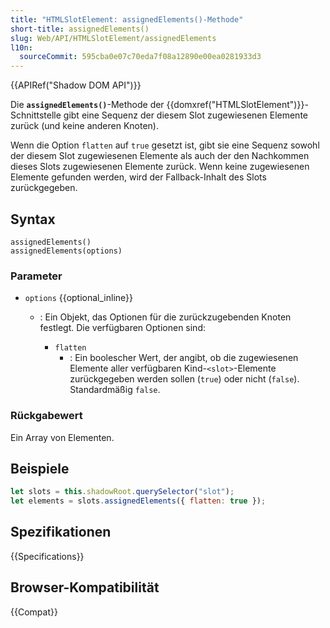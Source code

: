 ```yaml
---
title: "HTMLSlotElement: assignedElements()-Methode"
short-title: assignedElements()
slug: Web/API/HTMLSlotElement/assignedElements
l10n:
  sourceCommit: 595cba0e07c70eda7f08a12890e00ea0281933d3
---
```


{{APIRef("Shadow DOM API")}}

Die **`assignedElements()`**-Methode der {{domxref("HTMLSlotElement")}}-Schnittstelle gibt eine Sequenz der diesem Slot zugewiesenen Elemente zurück (und keine anderen Knoten).

Wenn die Option `flatten` auf `true` gesetzt ist, gibt sie eine Sequenz sowohl der diesem Slot zugewiesenen Elemente als auch der den Nachkommen dieses Slots zugewiesenen Elemente zurück. Wenn keine zugewiesenen Elemente gefunden werden, wird der Fallback-Inhalt des Slots zurückgegeben.

## Syntax

```js-nolint
assignedElements()
assignedElements(options)
```

### Parameter

- `options` {{optional_inline}}

  - : Ein Objekt, das Optionen für die zurückzugebenden Knoten festlegt. Die verfügbaren Optionen sind:

    - `flatten`
      - : Ein boolescher Wert, der angibt, ob die zugewiesenen Elemente aller verfügbaren Kind-`<slot>`-Elemente zurückgegeben werden sollen (`true`) oder nicht (`false`). Standardmäßig `false`.

### Rückgabewert

Ein Array von Elementen.

## Beispiele

```js
let slots = this.shadowRoot.querySelector("slot");
let elements = slots.assignedElements({ flatten: true });
```

## Spezifikationen

{{Specifications}}

## Browser-Kompatibilität

{{Compat}}
